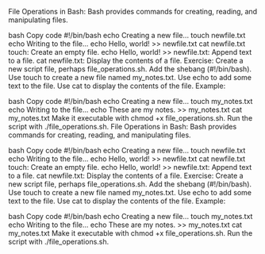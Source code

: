 File Operations in Bash:
Bash provides commands for creating, reading, and manipulating files.

bash
Copy code
#!/bin/bash
echo Creating a new file...
touch newfile.txt
echo Writing to the file...
echo Hello, world! >> newfile.txt
cat newfile.txt
touch: Create an empty file.
echo Hello, world! >> newfile.txt: Append text to a file.
cat newfile.txt: Display the contents of a file.
Exercise:
Create a new script file, perhaps file_operations.sh.
Add the shebang (#!/bin/bash).
Use touch to create a new file named my_notes.txt.
Use echo to add some text to the file.
Use cat to display the contents of the file.
Example:

bash
Copy code
#!/bin/bash
echo Creating a new file...
touch my_notes.txt
echo Writing to the file...
echo These are my notes. >> my_notes.txt
cat my_notes.txt
Make it executable with chmod +x file_operations.sh.
Run the script with ./file_operations.sh.
File Operations in Bash:
Bash provides commands for creating, reading, and manipulating files.

bash
Copy code
#!/bin/bash
echo Creating a new file...
touch newfile.txt
echo Writing to the file...
echo Hello, world! >> newfile.txt
cat newfile.txt
touch: Create an empty file.
echo Hello, world! >> newfile.txt: Append text to a file.
cat newfile.txt: Display the contents of a file.
Exercise:
Create a new script file, perhaps file_operations.sh.
Add the shebang (#!/bin/bash).
Use touch to create a new file named my_notes.txt.
Use echo to add some text to the file.
Use cat to display the contents of the file.
Example:

bash
Copy code
#!/bin/bash
echo Creating a new file...
touch my_notes.txt
echo Writing to the file...
echo These are my notes. >> my_notes.txt
cat my_notes.txt
Make it executable with chmod +x file_operations.sh.
Run the script with ./file_operations.sh.
